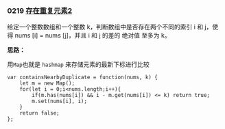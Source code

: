 ### 0219 [存在重复元素2](https://leetcode-cn.com/problems/contains-duplicate-ii/)

给定一个整数数组和一个整数 k，判断数组中是否存在两个不同的索引 i 和 j，使得 nums [i] = nums [j]，并且 i 和 j 的差的 绝对值 至多为 k。

**思路：**

用`Map`也就是 `hashmap` 来存储元素的最新下标进行比较

```
var containsNearbyDuplicate = function(nums, k) {
    let m = new Map();
    for(let i = 0;i<nums.length;i++){
        if(m.has(nums[i]) && i - m.get(nums[i]) <= k) return true;
        m.set(nums[i], i);
    }
    return false;
};
```
